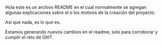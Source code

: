 Hola este es un archivo README en el cual normalmente se agregan algunas explicaciones sobre el o los motivos de la creación del proyecto.

Así que nada, es lo que es.

Estamos generando nuevos cambios en el readme, solo para corroborar y cumplir el reto de GitIT.
